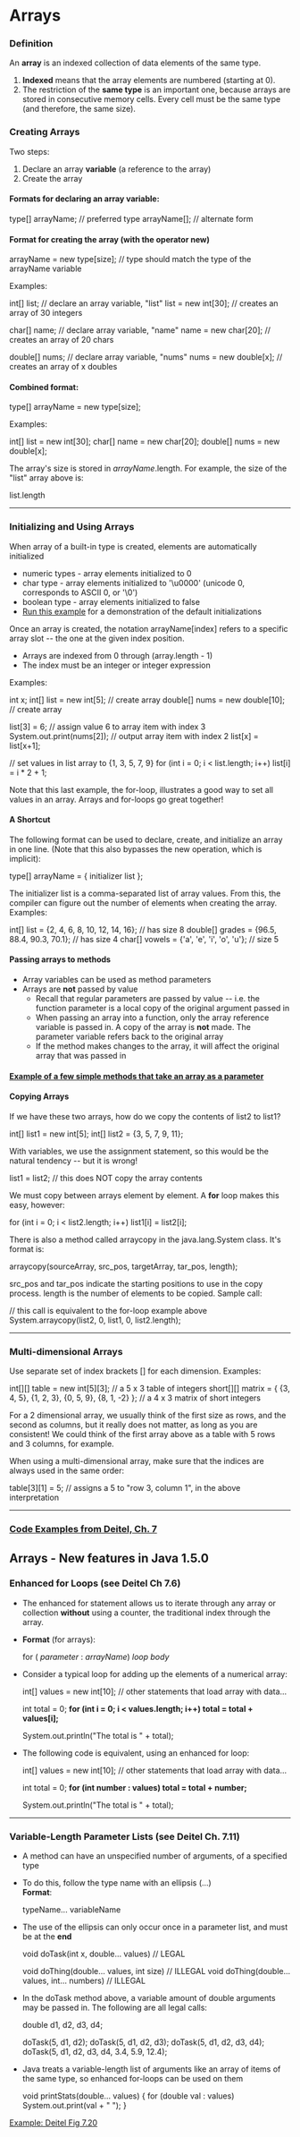 # Arrays

### Definition

An **array** is an indexed collection of data elements of the same type.

1.  **Indexed**  means that the array elements are numbered (starting at 0).
2.  The restriction of the  **same type**  is an important one, because arrays are stored in consecutive memory cells. Every cell must be the same type (and therefore, the same size).

### Creating Arrays

Two steps:

1.  Declare an array  **variable**  (a reference to the array)
2.  Create the array

#### Formats for declaring an array variable:

  type[] arrayName;    // preferred
  type arrayName[];    // alternate form

#### Format for creating the array (with the operator  new)

  arrayName = new type[size];   // type should match the type of the arrayName variable

Examples:

  int[] list;		   // declare an array variable, "list"
  list = new int[30];	   // creates an array of 30 integers

  char[] name;		   // declare array variable, "name"
  name = new char[20];     // creates an array of 20 chars

  double[] nums;	   // declare array variable, "nums"
  nums = new double[x];    // creates an array of x doubles

#### Combined format:

  type[] arrayName = new type[size];

Examples:

  int[] list = new int[30];
  char[] name = new char[20];
  double[] nums = new double[x];

The array's size is stored in _arrayName_.length. For example, the size of the "list" array above is:

  list.length

----------

### Initializing and Using Arrays

When array of a built-in type is created, elements are automatically initialized

-   numeric types - array elements initialized to 0
-   char  type - array elements initialized to '\u0000' (unicode 0, corresponds to ASCII 0, or '\0')
-   boolean  type - array elements initialized to  false
-   [Run this example](https://www.cs.fsu.edu/~myers/cgs3416/notes/examples/arrays/Array1.java)  for a demonstration of the default initializations

Once an array is created, the notation arrayName[index] refers to a specific array slot -- the one at the given index position.

-   Arrays are indexed from 0 through  (array.length - 1)
-   The index must be an integer or integer expression

Examples:

  int x;
  int[] list = new int[5];         // create array 
  double[] nums = new double[10];  // create array

  list[3] = 6;                     // assign value 6 to array item with index 3
  System.out.print(nums[2]);       // output array item with index 2 
  list[x] = list[x+1];

  // set values in list array to {1, 3, 5, 7, 9} 
  for (int i = 0; i < list.length; i++)
	list[i] = i * 2 + 1;

Note that this last example, the for-loop, illustrates a good way to set all values in an array. Arrays and for-loops go great together!

#### A Shortcut

The following format can be used to declare, create, and initialize an array in one line. (Note that this also bypasses the new operation, which is implicit):

   type[] arrayName = { initializer list };

The initializer list is a comma-separated list of array values. From this, the compiler can figure out the number of elements when creating the array. Examples:

  int[] list = {2, 4, 6, 8, 10, 12, 14, 16};   // has size 8
  double[] grades = {96.5, 88.4, 90.3, 70.1};  // has size 4
  char[] vowels = {'a', 'e', 'i', 'o', 'u'};   // size 5

#### Passing arrays to methods

-   Array variables can be used as method parameters
-   Arrays are  **not**  passed by value
    -   Recall that regular parameters are passed by value -- i.e. the function parameter is a local copy of the original argument passed in
    -   When passing an array into a function, only the array reference variable is passed in. A copy of the array is  **not**  made. The parameter variable refers back to the original array
    -   If the method makes changes to the array, it will affect the original array that was passed in

#### [Example of a few simple methods that take an array as a parameter](https://www.cs.fsu.edu/~myers/cgs3416/notes/examples/arrays/PrintArr.java)

#### Copying Arrays

If we have these two arrays, how do we copy the contents of list2 to list1?

  int[] list1 = new int[5]; 
  int[] list2 = {3, 5, 7, 9, 11}; 

With variables, we use the assignment statement, so this would be the natural tendency -- but it is wrong!

  list1 = list2;  // this does NOT copy the array contents 

We must copy between arrays element by element. A  **for**  loop makes this easy, however:

  for (int i = 0; i < list2.length; i++) 
    list1[i] = list2[i]; 

There is also a method called arraycopy in the java.lang.System class. It's format is:

  arraycopy(sourceArray, src_pos, targetArray, tar_pos, length);

src_pos and tar_pos indicate the starting positions to use in the copy process. length is the number of elements to be copied. Sample call:

  // this call is equivalent to the for-loop example above
  System.arraycopy(list2, 0, list1, 0, list2.length);

----------

### Multi-dimensional Arrays

Use separate set of index brackets [] for each dimension. Examples:

  int[][] table = new int[5][3];    // a 5 x 3 table of integers
  short[][] matrix = { {3, 4, 5},
		       {1, 2, 3},
		       {0, 5, 9},
		       {8, 1, -2} };  // a 4 x 3 matrix of short integers

For a 2 dimensional array, we usually think of the first size as rows, and the second as columns, but it really does not matter, as long as you are consistent! We could think of the first array above as a table with 5 rows and 3 columns, for example.

When using a multi-dimensional array, make sure that the indices are always used in the same order:

  table[3][1] = 5;	// assigns a 5 to "row 3, column 1", in the above interpretation

----------

### [Code Examples from Deitel, Ch. 7](http://www.cs.fsu.edu/~myers/cop3252/notes/deitel7/ch07/)

## Arrays - New features in Java 1.5.0

  

### Enhanced  for  Loops (see Deitel Ch 7.6)

-   The enhanced  for  statement allows us to iterate through any array or collection  **without**  using a counter, the traditional index through the array.
-   **Format**  (for arrays):
    
     for ( _parameter_ : _arrayName_)
        _loop body_
    
-   Consider a typical loop for adding up the elements of a numerical array:
    
      int[] values = new int[10];
      // other statements that load array with data...
    
      int total = 0;
      **for (int i = 0; i < values.length; i++)
         total = total + values[i];**
    
      System.out.println("The total is " + total);
    
-   The following code is equivalent, using an enhanced  for  loop:
    
      int[] values = new int[10];
      // other statements that load array with data...
    
      int total = 0;
      **for (int number : values)
         total = total + number;**
    
      System.out.println("The total is " + total);
    

----------

### Variable-Length Parameter Lists (see Deitel Ch. 7.11)

-   A method can have an unspecified number of arguments, of a specified type
-   To do this, follow the type name with an ellipsis (...)  
    **Format**:
    
      typeName... variableName
    
-   The use of the ellipsis can only occur once in a parameter list, and must be at the  **end**
    
       void doTask(int x, double... values)		// LEGAL
    
       void doThing(double... values, int size)		// ILLEGAL
       void doThing(double... values, int... numbers)	// ILLEGAL
    
-   In the  doTask  method above, a variable amount of  double  arguments may be passed in. The following are all legal calls:
    
       double d1, d2, d3, d4;
    
       doTask(5, d1, d2);
       doTask(5, d1, d2, d3);
       doTask(5, d1, d2, d3, d4);
       doTask(5, d1, d2, d3, d4, 3.4, 5.9, 12.4);
    
-   Java treats a variable-length list of arguments like an array of items of the same type, so enhanced for-loops can be used on them
    
       void printStats(double... values)
       {
    	for (double val : values)
    	   System.out.print(val + " ");
       }
    

[Example: Deitel Fig 7.20](http://www.cs.fsu.edu/~myers/cop3252/notes/deitel7/ch07/fig07_20/VarargsTest.java)